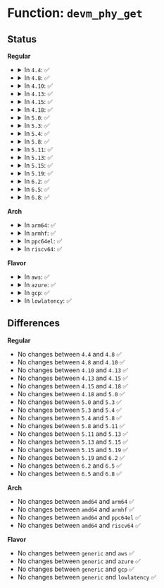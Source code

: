 # Function: <code>devm_phy_get</code>

## Status
<b>Regular</b>
<ul>
<li>
<details>
<summary>In <code>4.4</code>: ✅</summary>

```c
struct phy *devm_phy_get(struct device *dev, const char *string);
```

**Collision:** Unique Global

**Inline:** No

**Transformation:** False

**Instances:**

```
In drivers/phy/phy-core.c (ffffffff8141c760)
Location: drivers/phy/phy-core.c:560
Inline: False
Direct callers:
  - drivers/phy/phy-core.c:devm_phy_optional_get
  - drivers/usb/dwc2/platform.c:dwc2_driver_probe
```
**Symbols:**

```
ffffffff8141c760-ffffffff8141c7da: devm_phy_get (STB_GLOBAL)
```
</details>
</li>
<li>
<details>
<summary>In <code>4.8</code>: ✅</summary>

```c
struct phy *devm_phy_get(struct device *dev, const char *string);
```

**Collision:** Unique Global

**Inline:** No

**Transformation:** False

**Instances:**

```
In drivers/phy/phy-core.c (ffffffff81464db0)
Location: drivers/phy/phy-core.c:575
Inline: False
Direct callers:
  - drivers/phy/phy-core.c:devm_phy_optional_get
  - drivers/usb/dwc2/platform.c:dwc2_driver_probe
```
**Symbols:**

```
ffffffff81464db0-ffffffff81464e2b: devm_phy_get (STB_GLOBAL)
```
</details>
</li>
<li>
<details>
<summary>In <code>4.10</code>: ✅</summary>

```c
struct phy *devm_phy_get(struct device *dev, const char *string);
```

**Collision:** Unique Global

**Inline:** No

**Transformation:** False

**Instances:**

```
In drivers/phy/phy-core.c (ffffffff814840b0)
Location: drivers/phy/phy-core.c:590
Inline: False
Direct callers:
  - drivers/phy/phy-core.c:devm_phy_optional_get
  - drivers/usb/dwc2/platform.c:dwc2_driver_probe
```
**Symbols:**

```
ffffffff814840b0-ffffffff8148412b: devm_phy_get (STB_GLOBAL)
```
</details>
</li>
<li>
<details>
<summary>In <code>4.13</code>: ✅</summary>

```c
struct phy *devm_phy_get(struct device *dev, const char *string);
```

**Collision:** Unique Global

**Inline:** No

**Transformation:** False

**Instances:**

```
In drivers/phy/phy-core.c (ffffffff8148d830)
Location: drivers/phy/phy-core.c:590
Inline: False
Direct callers:
  - drivers/phy/phy-core.c:devm_phy_optional_get
  - drivers/usb/dwc2/platform.c:dwc2_driver_probe
```
**Symbols:**

```
ffffffff8148d830-ffffffff8148d8b8: devm_phy_get (STB_GLOBAL)
```
</details>
</li>
<li>
<details>
<summary>In <code>4.15</code>: ✅</summary>

```c
struct phy *devm_phy_get(struct device *dev, const char *string);
```

**Collision:** Unique Global

**Inline:** No

**Transformation:** False

**Instances:**

```
In drivers/phy/phy-core.c (ffffffff814c9990)
Location: drivers/phy/phy-core.c:609
Inline: False
Direct callers:
  - drivers/phy/phy-core.c:devm_phy_optional_get
  - drivers/usb/dwc2/platform.c:dwc2_driver_probe
```
**Symbols:**

```
ffffffff814c9990-ffffffff814c9a18: devm_phy_get (STB_GLOBAL)
```
</details>
</li>
<li>
<details>
<summary>In <code>4.18</code>: ✅</summary>

```c
struct phy *devm_phy_get(struct device *dev, const char *string);
```

**Collision:** Unique Global

**Inline:** No

**Transformation:** False

**Instances:**

```
In drivers/phy/phy-core.c (ffffffff814fa970)
Location: drivers/phy/phy-core.c:629
Inline: False
Direct callers:
  - drivers/phy/phy-core.c:devm_phy_optional_get
  - drivers/usb/dwc2/platform.c:dwc2_driver_probe
```
**Symbols:**

```
ffffffff814fa970-ffffffff814fa9f5: devm_phy_get (STB_GLOBAL)
```
</details>
</li>
<li>
<details>
<summary>In <code>5.0</code>: ✅</summary>

```c
struct phy *devm_phy_get(struct device *dev, const char *string);
```

**Collision:** Unique Global

**Inline:** No

**Transformation:** False

**Instances:**

```
In drivers/phy/phy-core.c (ffffffff8150f500)
Location: drivers/phy/phy-core.c:693
Inline: False
Direct callers:
  - drivers/phy/phy-core.c:devm_phy_optional_get
  - drivers/usb/dwc2/platform.c:dwc2_driver_probe
```
**Symbols:**

```
ffffffff8150f500-ffffffff8150f585: devm_phy_get (STB_GLOBAL)
```
</details>
</li>
<li>
<details>
<summary>In <code>5.3</code>: ✅</summary>

```c
struct phy *devm_phy_get(struct device *dev, const char *string);
```

**Collision:** Unique Global

**Inline:** No

**Transformation:** False

**Instances:**

```
In drivers/phy/phy-core.c (ffffffff8153db60)
Location: drivers/phy/phy-core.c:700
Inline: False
Direct callers:
  - drivers/phy/phy-core.c:devm_phy_optional_get
  - drivers/usb/dwc2/platform.c:dwc2_driver_probe
```
**Symbols:**

```
ffffffff8153db60-ffffffff8153dbdb: devm_phy_get (STB_GLOBAL)
```
</details>
</li>
<li>
<details>
<summary>In <code>5.4</code>: ✅</summary>

```c
struct phy *devm_phy_get(struct device *dev, const char *string);
```

**Collision:** Unique Global

**Inline:** No

**Transformation:** False

**Instances:**

```
In drivers/phy/phy-core.c (ffffffff8155e970)
Location: drivers/phy/phy-core.c:710
Inline: False
Direct callers:
  - drivers/phy/phy-core.c:devm_phy_optional_get
  - drivers/usb/dwc2/platform.c:dwc2_driver_probe
```
**Symbols:**

```
ffffffff8155e970-ffffffff8155e9eb: devm_phy_get (STB_GLOBAL)
```
</details>
</li>
<li>
<details>
<summary>In <code>5.8</code>: ✅</summary>

```c
struct phy *devm_phy_get(struct device *dev, const char *string);
```

**Collision:** Unique Global

**Inline:** No

**Transformation:** False

**Instances:**

```
In drivers/phy/phy-core.c (ffffffff81600310)
Location: drivers/phy/phy-core.c:730
Inline: False
Direct callers:
  - drivers/phy/phy-core.c:devm_phy_optional_get
  - drivers/usb/dwc2/platform.c:dwc2_lowlevel_hw_init
```
**Symbols:**

```
ffffffff81600310-ffffffff8160038b: devm_phy_get (STB_GLOBAL)
```
</details>
</li>
<li>
<details>
<summary>In <code>5.11</code>: ✅</summary>

```c
struct phy *devm_phy_get(struct device *dev, const char *string);
```

**Collision:** Unique Global

**Inline:** No

**Transformation:** False

**Instances:**

```
In drivers/phy/phy-core.c (ffffffff81625200)
Location: drivers/phy/phy-core.c:730
Inline: False
Direct callers:
  - drivers/phy/phy-core.c:devm_phy_optional_get
  - drivers/usb/dwc2/platform.c:dwc2_lowlevel_hw_init
```
**Symbols:**

```
ffffffff81625200-ffffffff8162527b: devm_phy_get (STB_GLOBAL)
```
</details>
</li>
<li>
<details>
<summary>In <code>5.13</code>: ✅</summary>

```c
struct phy *devm_phy_get(struct device *dev, const char *string);
```

**Collision:** Unique Global

**Inline:** No

**Transformation:** False

**Instances:**

```
In drivers/phy/phy-core.c (ffffffff81608bc0)
Location: drivers/phy/phy-core.c:760
Inline: False
Direct callers:
  - drivers/phy/phy-core.c:devm_phy_optional_get
  - drivers/usb/dwc2/platform.c:dwc2_lowlevel_hw_init
```
**Symbols:**

```
ffffffff81608bc0-ffffffff81608c3b: devm_phy_get (STB_GLOBAL)
```
</details>
</li>
<li>
<details>
<summary>In <code>5.15</code>: ✅</summary>

```c
struct phy *devm_phy_get(struct device *dev, const char *string);
```

**Collision:** Unique Global

**Inline:** No

**Transformation:** False

**Instances:**

```
In drivers/phy/phy-core.c (ffffffff81677800)
Location: drivers/phy/phy-core.c:762
Inline: False
Direct callers:
  - drivers/phy/phy-core.c:devm_phy_optional_get
  - drivers/usb/dwc2/platform.c:dwc2_lowlevel_hw_init
```
**Symbols:**

```
ffffffff81677800-ffffffff81677882: devm_phy_get (STB_GLOBAL)
```
</details>
</li>
<li>
<details>
<summary>In <code>5.19</code>: ✅</summary>

```c
struct phy *devm_phy_get(struct device *dev, const char *string);
```

**Collision:** Unique Global

**Inline:** No

**Transformation:** False

**Instances:**

```
In drivers/phy/phy-core.c (ffffffff81792960)
Location: drivers/phy/phy-core.c:800
Inline: False
Direct callers:
  - drivers/phy/phy-core.c:devm_phy_optional_get
  - drivers/usb/dwc2/platform.c:dwc2_lowlevel_hw_init
```
**Symbols:**

```
ffffffff81792960-ffffffff817929ee: devm_phy_get (STB_GLOBAL)
```
</details>
</li>
<li>
<details>
<summary>In <code>6.2</code>: ✅</summary>

```c
struct phy *devm_phy_get(struct device *dev, const char *string);
```

**Collision:** Unique Global

**Inline:** No

**Transformation:** False

**Instances:**

```
In drivers/phy/phy-core.c (ffffffff818a7440)
Location: drivers/phy/phy-core.c:800
Inline: False
Direct callers:
  - drivers/phy/phy-core.c:devm_phy_optional_get
  - drivers/usb/dwc2/platform.c:dwc2_lowlevel_hw_init
```
**Symbols:**

```
ffffffff818a7440-ffffffff818a74ce: devm_phy_get (STB_GLOBAL)
```
</details>
</li>
<li>
<details>
<summary>In <code>6.5</code>: ✅</summary>

```c
struct phy *devm_phy_get(struct device *dev, const char *string);
```

**Collision:** Unique Global

**Inline:** No

**Transformation:** False

**Instances:**

```
In drivers/phy/phy-core.c (ffffffff818ea270)
Location: drivers/phy/phy-core.c:781
Inline: False
Direct callers:
  - drivers/phy/phy-core.c:devm_phy_optional_get
  - drivers/usb/dwc2/platform.c:dwc2_lowlevel_hw_init
```
**Symbols:**

```
ffffffff818ea270-ffffffff818ea2fe: devm_phy_get (STB_GLOBAL)
```
</details>
</li>
<li>
<details>
<summary>In <code>6.8</code>: ✅</summary>

```c
struct phy *devm_phy_get(struct device *dev, const char *string);
```

**Collision:** Unique Global

**Inline:** No

**Transformation:** False

**Instances:**

```
In drivers/phy/phy-core.c (ffffffff81931710)
Location: drivers/phy/phy-core.c:781
Inline: False
Direct callers:
  - drivers/phy/phy-core.c:devm_phy_optional_get
  - drivers/usb/dwc2/platform.c:dwc2_lowlevel_hw_init
```
**Symbols:**

```
ffffffff81931710-ffffffff8193179e: devm_phy_get (STB_GLOBAL)
```
</details>
</li>
</ul>
<b>Arch</b>
<ul>
<li>
<details>
<summary>In <code>arm64</code>: ✅</summary>

```c
struct phy *devm_phy_get(struct device *dev, const char *string);
```

**Collision:** Unique Global

**Inline:** No

**Transformation:** False

**Instances:**

```
In drivers/phy/phy-core.c (ffff800010687780)
Location: drivers/phy/phy-core.c:710
Inline: False
Direct callers:
  - drivers/phy/phy-core.c:devm_phy_optional_get
  - drivers/pci/controller/pcie-cadence.c:cdns_pcie_init_phy
  - drivers/pci/controller/pcie-rockchip.c:rockchip_pcie_get_phys
  - drivers/pci/controller/dwc/pcie-histb.c:histb_pcie_probe
  - drivers/usb/dwc2/platform.c:dwc2_driver_probe
```
**Symbols:**

```
ffff800010687780-ffff800010687810: devm_phy_get (STB_GLOBAL)
```
</details>
</li>
<li>
<details>
<summary>In <code>armhf</code>: ✅</summary>

```c
struct phy *devm_phy_get(struct device *dev, const char *string);
```

**Collision:** Unique Global

**Inline:** No

**Transformation:** False

**Instances:**

```
In drivers/phy/phy-core.c (c082b350)
Location: drivers/phy/phy-core.c:710
Inline: False
Direct callers:
  - drivers/phy/phy-core.c:devm_phy_optional_get
  - drivers/pci/controller/pcie-cadence.c:cdns_pcie_init_phy
  - drivers/pci/controller/pcie-rockchip.c:rockchip_pcie_get_phys
  - drivers/pci/controller/dwc/pci-dra7xx.c:dra7xx_pcie_probe
  - drivers/pci/controller/dwc/pcie-histb.c:histb_pcie_probe
  - drivers/usb/dwc2/platform.c:dwc2_driver_probe
```
**Symbols:**

```
c082b350-c082b3d0: devm_phy_get (STB_GLOBAL)
```
</details>
</li>
<li>
<details>
<summary>In <code>ppc64el</code>: ✅</summary>

```c
struct phy *devm_phy_get(struct device *dev, const char *string);
```

**Collision:** Unique Global

**Inline:** No

**Transformation:** False

**Instances:**

```
In drivers/phy/phy-core.c (c000000000822ae0)
Location: drivers/phy/phy-core.c:710
Inline: False
Direct callers:
  - drivers/phy/phy-core.c:devm_phy_optional_get
  - drivers/pci/controller/pcie-cadence.c:cdns_pcie_init_phy
  - drivers/usb/dwc2/platform.c:dwc2_driver_probe
```
**Symbols:**

```
c000000000822ae0-c000000000822ba8: devm_phy_get (STB_GLOBAL)
```
</details>
</li>
<li>
<details>
<summary>In <code>riscv64</code>: ✅</summary>

```c
struct phy *devm_phy_get(struct device *dev, const char *string);
```

**Collision:** Unique Global

**Inline:** No

**Transformation:** False

**Instances:**

```
In drivers/phy/phy-core.c (ffffffe000496f72)
Location: drivers/phy/phy-core.c:710
Inline: False
Direct callers:
  - drivers/phy/phy-core.c:devm_phy_optional_get
  - drivers/pci/controller/pcie-cadence.c:cdns_pcie_init_phy
  - drivers/usb/dwc2/platform.c:dwc2_driver_probe
```
**Symbols:**

```
ffffffe000496f72-ffffffe000496ff0: devm_phy_get (STB_GLOBAL)
```
</details>
</li>
</ul>
<b>Flavor</b>
<ul>
<li>
<details>
<summary>In <code>aws</code>: ✅</summary>

```c
struct phy *devm_phy_get(struct device *dev, const char *string);
```

**Collision:** Unique Global

**Inline:** No

**Transformation:** False

**Instances:**

```
In drivers/phy/phy-core.c (ffffffff81556f60)
Location: drivers/phy/phy-core.c:710
Inline: False
Direct callers:
  - drivers/phy/phy-core.c:devm_phy_optional_get
  - drivers/usb/dwc2/platform.c:dwc2_driver_probe
```
**Symbols:**

```
ffffffff81556f60-ffffffff81556fdb: devm_phy_get (STB_GLOBAL)
```
</details>
</li>
<li>
<details>
<summary>In <code>azure</code>: ✅</summary>

```c
struct phy *devm_phy_get(struct device *dev, const char *string);
```

**Collision:** Unique Global

**Inline:** No

**Transformation:** False

**Instances:**

```
In drivers/phy/phy-core.c (ffffffff81547420)
Location: drivers/phy/phy-core.c:710
Inline: False
Direct callers:
  - drivers/phy/phy-core.c:devm_phy_optional_get
```
**Symbols:**

```
ffffffff81547420-ffffffff8154749b: devm_phy_get (STB_GLOBAL)
```
</details>
</li>
<li>
<details>
<summary>In <code>gcp</code>: ✅</summary>

```c
struct phy *devm_phy_get(struct device *dev, const char *string);
```

**Collision:** Unique Global

**Inline:** No

**Transformation:** False

**Instances:**

```
In drivers/phy/phy-core.c (ffffffff81552ca0)
Location: drivers/phy/phy-core.c:710
Inline: False
Direct callers:
  - drivers/phy/phy-core.c:devm_phy_optional_get
  - drivers/usb/dwc2/platform.c:dwc2_driver_probe
```
**Symbols:**

```
ffffffff81552ca0-ffffffff81552d1b: devm_phy_get (STB_GLOBAL)
```
</details>
</li>
<li>
<details>
<summary>In <code>lowlatency</code>: ✅</summary>

```c
struct phy *devm_phy_get(struct device *dev, const char *string);
```

**Collision:** Unique Global

**Inline:** No

**Transformation:** False

**Instances:**

```
In drivers/phy/phy-core.c (ffffffff8156cb30)
Location: drivers/phy/phy-core.c:710
Inline: False
Direct callers:
  - drivers/phy/phy-core.c:devm_phy_optional_get
  - drivers/usb/dwc2/platform.c:dwc2_driver_probe
```
**Symbols:**

```
ffffffff8156cb30-ffffffff8156cbab: devm_phy_get (STB_GLOBAL)
```
</details>
</li>
</ul>

## Differences
<b>Regular</b>
<ul>
<li>
No changes between <code>4.4</code> and <code>4.8</code> ✅
</li>
<li>
No changes between <code>4.8</code> and <code>4.10</code> ✅
</li>
<li>
No changes between <code>4.10</code> and <code>4.13</code> ✅
</li>
<li>
No changes between <code>4.13</code> and <code>4.15</code> ✅
</li>
<li>
No changes between <code>4.15</code> and <code>4.18</code> ✅
</li>
<li>
No changes between <code>4.18</code> and <code>5.0</code> ✅
</li>
<li>
No changes between <code>5.0</code> and <code>5.3</code> ✅
</li>
<li>
No changes between <code>5.3</code> and <code>5.4</code> ✅
</li>
<li>
No changes between <code>5.4</code> and <code>5.8</code> ✅
</li>
<li>
No changes between <code>5.8</code> and <code>5.11</code> ✅
</li>
<li>
No changes between <code>5.11</code> and <code>5.13</code> ✅
</li>
<li>
No changes between <code>5.13</code> and <code>5.15</code> ✅
</li>
<li>
No changes between <code>5.15</code> and <code>5.19</code> ✅
</li>
<li>
No changes between <code>5.19</code> and <code>6.2</code> ✅
</li>
<li>
No changes between <code>6.2</code> and <code>6.5</code> ✅
</li>
<li>
No changes between <code>6.5</code> and <code>6.8</code> ✅
</li>
</ul>
<b>Arch</b>
<ul>
<li>
No changes between <code>amd64</code> and <code>arm64</code> ✅
</li>
<li>
No changes between <code>amd64</code> and <code>armhf</code> ✅
</li>
<li>
No changes between <code>amd64</code> and <code>ppc64el</code> ✅
</li>
<li>
No changes between <code>amd64</code> and <code>riscv64</code> ✅
</li>
</ul>
<b>Flavor</b>
<ul>
<li>
No changes between <code>generic</code> and <code>aws</code> ✅
</li>
<li>
No changes between <code>generic</code> and <code>azure</code> ✅
</li>
<li>
No changes between <code>generic</code> and <code>gcp</code> ✅
</li>
<li>
No changes between <code>generic</code> and <code>lowlatency</code> ✅
</li>
</ul>
